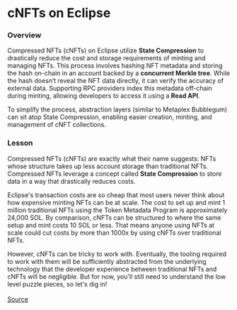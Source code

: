 # cNFTs on Eclipse

### Overview <a href="#summary" id="summary"></a>

Compressed NFTs (cNFTs) on Eclipse utilize **State Compression** to drastically reduce the cost and storage requirements of minting and managing NFTs. This process involves hashing NFT metadata and storing the hash on-chain in an account backed by a **concurrent Merkle tree**. While the hash doesn’t reveal the NFT data directly, it can verify the accuracy of external data. Supporting RPC providers index this metadata off-chain during minting, allowing developers to access it using a **Read API**.

To simplify the process, abstraction layers (similar to Metaplex Bubblegum) can sit atop State Compression, enabling easier creation, minting, and management of cNFT collections.

### Lesson  <a href="#lesson" id="lesson"></a>

Compressed NFTs (cNFTs) are exactly what their name suggests: NFTs whose structure takes up less account storage than traditional NFTs. Compressed NFTs leverage a concept called **State Compression** to store data in a way that drastically reduces costs.

Eclipse's transaction costs are so cheap that most users never think about how expensive minting NFTs can be at scale. The cost to set up and mint 1 million traditional NFTs using the Token Metadata Program is approximately 24,000 SOL. By comparison, cNFTs can be structured to where the same setup and mint costs 10 SOL or less. That means anyone using NFTs at scale could cut costs by more than 1000x by using cNFTs over traditional NFTs.

However, cNFTs can be tricky to work with. Eventually, the tooling required to work with them will be sufficiently abstracted from the underlying technology that the developer experience between traditional NFTs and cNFTs will be negligible. But for now, you'll still need to understand the low level puzzle pieces, so let's dig in!\
\
[Source](https://solana.com/developers/courses/state-compression/compressed-nfts#summary)
